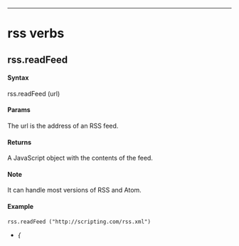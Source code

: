 
---
# rss verbs
## rss.readFeed
#### Syntax
rss.readFeed (url)

#### Params
The url is the address of an RSS feed. 

#### Returns
A JavaScript object with the contents of the feed.

#### Note
It can handle most versions of RSS and Atom. 

#### Example
`rss.readFeed ("http://scripting.com/rss.xml")`

- *{*

